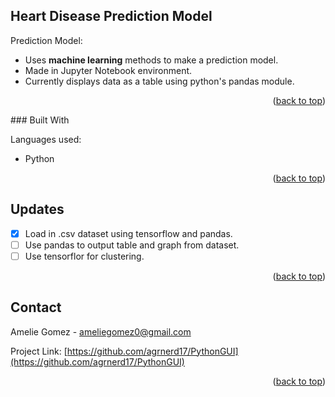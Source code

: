 <a name="readme-top"></a>


<!-- ABOUT THE PROJECT -->
## Heart Disease Prediction Model

Prediction Model:

* Uses <b>machine learning</b> methods to make a prediction model. 
* Made in Jupyter Notebook environment.
* Currently displays data as a table using python's pandas module. 

<p align="right">(<a href="#readme-top">back to top</a>)</p>
### Built With

Languages used:

* Python

<p align="right">(<a href="#readme-top">back to top</a>)</p>



<!-- UPDATES -->
## Updates

- [X] Load in .csv dataset using tensorflow and pandas.
- [ ] Use pandas to output table and graph from dataset.
- [ ] Use tensorflor for clustering.

<p align="right">(<a href="#readme-top">back to top</a>)</p>

<!-- CONTACT -->
## Contact

Amelie Gomez - ameliegomez0@gmail.com

Project Link: [https://github.com/agrnerd17/PythonGUI](https://github.com/agrnerd17/PythonGUI)

<p align="right">(<a href="#readme-top">back to top</a>)</p>
